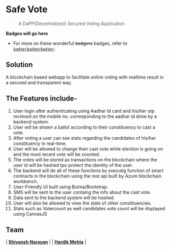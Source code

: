 
# Safe Vote

> A DaPP(Decentralized) Secured Voting Application

**Badges will go here**


- For more on these wonderful ~~badgers~~ badges, refer to <a href="http://badges.github.io/badgerbadgerbadger/" target="_blank">`badgerbadgerbadger`</a>.

## Solution

A blockchain based webapp to facilitate online voting with realtime result in a secured and transparent way.

## The Features include-

1. User login after authenticating using Aadhar Id card and his/her otp recieved on the mobile no. corresponding to the aadhar id done by a backend system.
2. User will be shown a ballot according to their constituency to cast a vote.
3. After voting a user can see stats regarding the candidates of his/her constituency in real-time.
4. User will be allowed to change their cast vote while election is going on and the most recent vote will be counted.
5. The votes will be stored as transactions on the blockchain where the user id will be hashed tpo protect the identity of the user.
6. The backend will do all of these functions by executig function of smart contracts in the blockchain using the rest api built by Azure blockchain workbench.
7. User-Friendly UI built using Bulma/Bootstrap.
8. SMS will be sent to the user containg the info about the cast vote.
9. Data sent to the backend system will be hashed.
10. User will also be allowed to view the stats of other constituencies.
11. Stats such as Votercount as well candidates vote count will be displayed using CanvasJS

## Team


| <a href="https://www.linkedin.com/in/shivanshnarayan/" target="_blank">**Shivansh Narayan**</a> | 
| <a href="https://www.linkedin.com/in/hardik-mehta-72a396145/" target="_blank">**Hardik Mehta**</a> |


